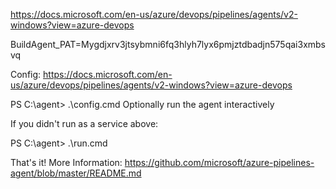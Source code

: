 https://docs.microsoft.com/en-us/azure/devops/pipelines/agents/v2-windows?view=azure-devops


BuildAgent_PAT=Mygdjxrv3jtsybmni6fq3hlyh7lyx6pmjztdbadjn575qai3xmbsvq

Config: https://docs.microsoft.com/en-us/azure/devops/pipelines/agents/v2-windows?view=azure-devops

PS C:\agent> .\config.cmd
Optionally run the agent interactively

If you didn't run as a service above:

PS C:\agent> .\run.cmd

That's it!
More Information: https://github.com/microsoft/azure-pipelines-agent/blob/master/README.md
